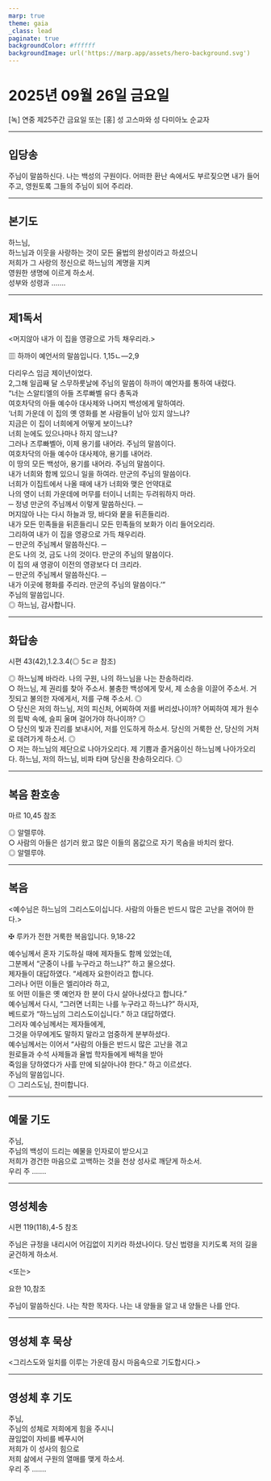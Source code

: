 ```yaml
---
marp: true
theme: gaia
_class: lead
paginate: true
backgroundColor: #ffffff
backgroundImage: url('https://marp.app/assets/hero-background.svg')
---
```


# 2025년 09월 26일 금요일

[녹] 연중 제25주간 금요일 또는 [홍] 성 고스마와 성 다미아노 순교자  




---

## 입당송

주님이 말씀하신다. 나는 백성의 구원이다. 어떠한 환난 속에서도 부르짖으면 내가 들어 주고, 영원토록 그들의 주님이 되어 주리라.  
  


---

## 본기도

하느님,  
하느님과 이웃을 사랑하는 것이 모든 율법의 완성이라고 하셨으니  
저희가 그 사랑의 정신으로 하느님의 계명을 지켜  
영원한 생명에 이르게 하소서.  
성부와 성령과 …….  
  


---

## 제1독서

<머지않아 내가 이 집을 영광으로 가득 채우리라.>

▥ 하까이 예언서의 말씀입니다. 1,15ㄴ―2,9

다리우스 임금 제이년이었다.  
2,그해 일곱째 달 스무하룻날에 주님의 말씀이 하까이 예언자를 통하여 내렸다.  
“너는 스알티엘의 아들 즈루빠벨 유다 총독과  
여호차닥의 아들 예수아 대사제와 나머지 백성에게 말하여라.  
‘너희 가운데 이 집의 옛 영화를 본 사람들이 남아 있지 않느냐?  
지금은 이 집이 너희에게 어떻게 보이느냐?  
너희 눈에도 있으나마나 하지 않느냐?  
그러나 즈루빠벨아, 이제 용기를 내어라. 주님의 말씀이다.  
여호차닥의 아들 예수아 대사제야, 용기를 내어라.  
이 땅의 모든 백성아, 용기를 내어라. 주님의 말씀이다.  
내가 너희와 함께 있으니 일을 하여라. 만군의 주님의 말씀이다.  
너희가 이집트에서 나올 때에 내가 너희와 맺은 언약대로  
나의 영이 너희 가운데에 머무를 터이니 너희는 두려워하지 마라.  
─ 정녕 만군의 주님께서 이렇게 말씀하신다. ─  
머지않아 나는 다시 하늘과 땅, 바다와 뭍을 뒤흔들리라.  
내가 모든 민족들을 뒤흔들리니 모든 민족들의 보화가 이리 들어오리라.  
그리하여 내가 이 집을 영광으로 가득 채우리라.  
─ 만군의 주님께서 말씀하신다. ─  
은도 나의 것, 금도 나의 것이다. 만군의 주님의 말씀이다.  
이 집의 새 영광이 이전의 영광보다 더 크리라.  
─ 만군의 주님께서 말씀하신다. ─  
내가 이곳에 평화를 주리라. 만군의 주님의 말씀이다.’”  
주님의 말씀입니다.  
◎ 하느님, 감사합니다.  
  


---

## 화답송

시편 43(42),1.2.3.4(◎ 5ㄷㄹ 참조)

◎ 하느님께 바라라. 나의 구원, 나의 하느님을 나는 찬송하리라.  
○ 하느님, 제 권리를 찾아 주소서. 불충한 백성에게 맞서, 제 소송을 이끌어 주소서. 거짓되고 불의한 자에게서, 저를 구해 주소서. ◎  
○ 당신은 저의 하느님, 저의 피신처, 어찌하여 저를 버리셨나이까? 어찌하여 제가 원수의 핍박 속에, 슬피 울며 걸어가야 하나이까? ◎  
○ 당신의 빛과 진리를 보내시어, 저를 인도하게 하소서. 당신의 거룩한 산, 당신의 거처로 데려가게 하소서. ◎  
○ 저는 하느님의 제단으로 나아가오리다. 제 기쁨과 즐거움이신 하느님께 나아가오리다. 하느님, 저의 하느님, 비파 타며 당신을 찬송하오리다. ◎  
  


---

## 복음 환호송

마르 10,45 참조

◎ 알렐루야.  
○ 사람의 아들은 섬기러 왔고 많은 이들의 몸값으로 자기 목숨을 바치러 왔다.  
◎ 알렐루야.  
  


---

## 복음

<예수님은 하느님의 그리스도이십니다. 사람의 아들은 반드시 많은 고난을 겪어야 한다.>

✠ 루카가 전한 거룩한 복음입니다. 9,18-22

예수님께서 혼자 기도하실 때에 제자들도 함께 있었는데,  
그분께서 “군중이 나를 누구라고 하느냐?” 하고 물으셨다.  
제자들이 대답하였다. “세례자 요한이라고 합니다.  
그러나 어떤 이들은 엘리야라 하고,  
또 어떤 이들은 옛 예언자 한 분이 다시 살아나셨다고 합니다.”  
예수님께서 다시, “그러면 너희는 나를 누구라고 하느냐?” 하시자,  
베드로가 “하느님의 그리스도이십니다.” 하고 대답하였다.  
그러자 예수님께서는 제자들에게,  
그것을 아무에게도 말하지 말라고 엄중하게 분부하셨다.  
예수님께서는 이어서 “사람의 아들은 반드시 많은 고난을 겪고  
원로들과 수석 사제들과 율법 학자들에게 배척을 받아  
죽임을 당하였다가 사흘 만에 되살아나야 한다.” 하고 이르셨다.  
주님의 말씀입니다.  
◎ 그리스도님, 찬미합니다.  
  


---

## 예물 기도

주님,  
주님의 백성이 드리는 예물을 인자로이 받으시고  
저희가 경건한 마음으로 고백하는 것을 천상 성사로 깨닫게 하소서.  
우리 주 …….  
  


---

## 영성체송

시편 119(118),4-5 참조

주님은 규정을 내리시어 어김없이 지키라 하셨나이다. 당신 법령을 지키도록 저의 길을 굳건하게 하소서.  
  
<또는>  
  
요한 10,참조  
  
주님이 말씀하신다. 나는 착한 목자다. 나는 내 양들을 알고 내 양들은 나를 안다.  


---

## 영성체 후 묵상

<그리스도와 일치를 이루는 가운데 잠시 마음속으로 기도합시다.>  


---

## 영성체 후 기도

주님,  
주님의 성체로 저희에게 힘을 주시니  
끊임없이 자비를 베푸시어  
저희가 이 성사의 힘으로  
저희 삶에서 구원의 열매를 맺게 하소서.  
우리 주 …….